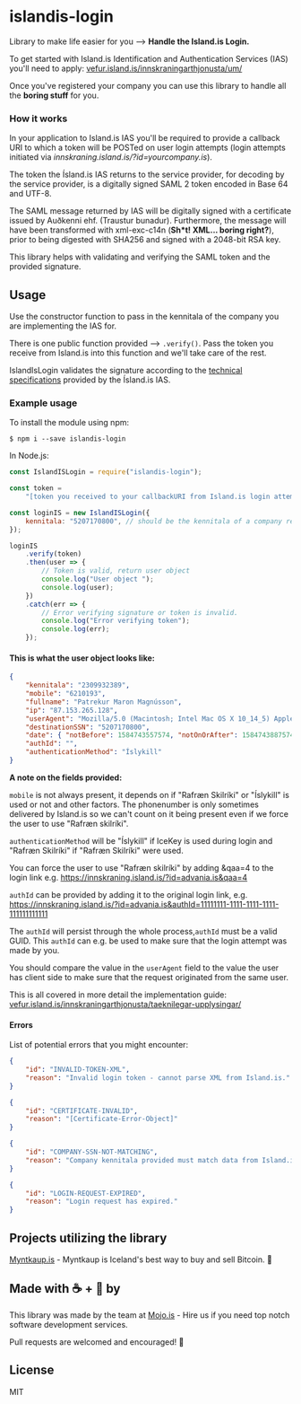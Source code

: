 # islandis-login

Library to make life easier for you --> **Handle the Island.is Login.**

To get started with Island.is Identification and Authentication Services (IAS) you'll need to apply: [vefur.island.is/innskraningarthjonusta/um/](https://vefur.island.is/innskraningarthjonusta/um/)

Once you've registered your company you can use this library to handle all the **boring stuff** for you.

### How it works

In your application to Island.is IAS you'll be required to provide a callback URI to which a token will be POSTed on user login attempts (login attempts initiated via _innskraning.island.is/?id=yourcompany.is_).

The token the Ísland.is IAS returns to the service provider, for decoding by the service provider, is a digitally signed SAML 2 token encoded in Base 64 and UTF-8.

The SAML message returned by IAS will be digitally signed with a certificate issued by Auðkenni ehf. (Traustur bunadur). Furthermore, the message will have been transformed with xml-exc-c14n (**Sh\*t! XML... boring right?**), prior to being digested with SHA256 and signed with a 2048-bit RSA key.

This library helps with validating and verifying the SAML token and the provided signature.

## Usage

Use the constructor function to pass in the kennitala of the company you are implementing the IAS for.

There is one public function provided --> `.verify()`. Pass the token you receive from Island.is into this function and we'll take care of the rest.

IslandIsLogin validates the signature according to the [technical specifications](https://vefur.island.is/innskraningarthjonusta/taeknilegar-upplysingar/) provided by the Ísland.is IAS.

### Example usage

To install the module using npm:

```shell
$ npm i --save islandis-login
```

In Node.js:

```js
const IslandISLogin = require("islandis-login");

const token =
    "[token you received to your callbackURI from Island.is login attempt]";

const loginIS = new IslandISLogin({
    kennitala: "5207170800", // should be the kennitala of a company registered with Island.is
});

loginIS
    .verify(token)
    .then(user => {
        // Token is valid, return user object
        console.log("User object ");
        console.log(user);
    })
    .catch(err => {
        // Error verifying signature or token is invalid.
        console.log("Error verifying token");
        console.log(err);
    });
```

#### This is what the user object looks like:

```json
{
    "kennitala": "2309932389",
    "mobile": "6210193",
    "fullname": "Patrekur Maron Magnússon",
    "ip": "87.153.265.128",
    "userAgent": "Mozilla/5.0 (Macintosh; Intel Mac OS X 10_14_5) AppleWebKit/537.36 (KHTML, like Gecko) Chrome/80.0.3687.132 Safari/537.36",
    "destinationSSN": "5207170800",
    "date": { "notBefore": 1584743557574, "notOnOrAfter": 1584743887574 },
    "authId": "",
    "authenticationMethod": "Íslykill"
}
```

**A note on the fields provided:**

`mobile` is not always present, it depends on if "Rafræn Skilríki" or "Íslykill" is used or not and other factors. The phonenumber is only sometimes delivered by Island.is so we can't count on it being present even if we force the user to use "Rafræn skilríki".

`authenticationMethod` will be "Íslykill" if IceKey is used during login and "Rafræn Skilríki" if "Rafræn Skilríki" were used.

You can force the user to use "Rafræn skilríki" by adding &qaa=4 to the login link e.g. https://innskraning.island.is/?id=advania.is&qaa=4

`authId` can be provided by adding it to the original login link, e.g. https://innskraning.island.is/?id=advania.is&authId=11111111-1111-1111-1111-111111111111

The `authId` will persist through the whole process,`authId` must be a valid GUID. This `authId` can e.g. be used to make sure that the login attempt was made by you.

You should compare the value in the `userAgent` field to the value the user has client side to make sure that the request originated from the same user.

This is all covered in more detail the implementation guide: [vefur.island.is/innskraningarthjonusta/taeknilegar-upplysingar/](https://vefur.island.is/innskraningarthjonusta/taeknilegar-upplysingar/)

#### Errors

List of potential errors that you might encounter:

```json
{
    "id": "INVALID-TOKEN-XML",
    "reason": "Invalid login token - cannot parse XML from Island.is."
}
```

```json
{
    "id": "CERTIFICATE-INVALID",
    "reason": "[Certificate-Error-Object]"
}
```

```json
{
    "id": "COMPANY-SSN-NOT-MATCHING",
    "reason": "Company kennitala provided must match data from Island.is."
}
```

```json
{
    "id": "LOGIN-REQUEST-EXPIRED",
    "reason": "Login request has expired."
}
```

## Projects utilizing the library

[Myntkaup.is](https://myntkaup.is/) - Myntkaup is Iceland's best way to buy and sell Bitcoin. 🚀

## Made with ☕ + 🍺 by

This library was made by the team at [Mojo.is](https://www.mojo.is/) - Hire us if you need top notch software development services.

Pull requests are welcomed and encouraged! 🙌

## License

MIT
